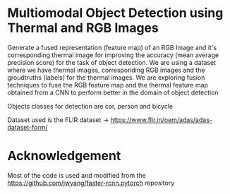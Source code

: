 # Multiomodal Object Detection using Thermal and RGB Images

Generate a fused representation (feature map) of an RGB Image and it's corresponding thermal image for improving the accuracy (mean average precision score) for the task of object detection.
We are using a dataset where we have thermal images, corresponding RGB images and the groudtruths (labels) for the thermal images. 
We are exploring fusion techniques to fuse the RGB feature map and the thermal feature map obtained from a CNN to perform better in the domain of object detection

Objects classes for detection are car, person and bicycle

Dataset used is the FLIR dataset -> https://www.flir.in/oem/adas/adas-dataset-form/

# Acknowledgement

Most of the code is used and modified from the https://github.com/jwyang/faster-rcnn.pytorch repository
